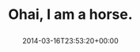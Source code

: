 ---
retweeted: false
source: <a href="http://www.myplume.com/" rel="nofollow">Plume for Android</a>
entities:
  user_mentions: []
  urls: []
  symbols: []
  media:
  - expanded_url: https://twitter.com/bascht/status/445347110914097152/photo/1
    indices:
    - '20'
    - '42'
    url: http://t.co/Q5W2SZNqtl
    media_url: http://pbs.twimg.com/media/Bi4w1m8IIAAy5eN.jpg
    id_str: '445347110700195840'
    id: '445347110700195840'
    media_url_https: https://pbs.twimg.com/media/Bi4w1m8IIAAy5eN.jpg
    sizes:
      large:
        w: '648'
        h: '486'
        resize: fit
      small:
        w: '648'
        h: '486'
        resize: fit
      medium:
        w: '648'
        h: '486'
        resize: fit
      thumb:
        w: '150'
        h: '150'
        resize: crop
    type: photo
    display_url: pic.twitter.com/Q5W2SZNqtl
  hashtags: []
display_text_range:
- '0'
- '42'
favorite_count: '8'
id_str: '445347110914097152'
truncated: false
retweet_count: '1'
id: '445347110914097152'
possibly_sensitive: false
created_at: Sun Mar 16 23:53:20 +0000 2014
favorited: false
full_text: Ohai, I am a horse.
lang: hu
extended_entities:
  media:
  - expanded_url: https://twitter.com/bascht/status/445347110914097152/photo/1
    indices:
    - '20'
    - '42'
    url: http://t.co/Q5W2SZNqtl
    media_url: http://pbs.twimg.com/media/Bi4w1m8IIAAy5eN.jpg
    id_str: '445347110700195840'
    id: '445347110700195840'
    media_url_https: https://pbs.twimg.com/media/Bi4w1m8IIAAy5eN.jpg
    sizes:
      large:
        w: '648'
        h: '486'
        resize: fit
      small:
        w: '648'
        h: '486'
        resize: fit
      medium:
        w: '648'
        h: '486'
        resize: fit
      thumb:
        w: '150'
        h: '150'
        resize: crop
    type: photo
    display_url: pic.twitter.com/Q5W2SZNqtl
tags:
- pesos/twitter
date: '2014-03-16T23:53:20+00:00'
src: https://twitter.com/bascht/status/445347110914097152
original_url: https://twitter.com/bascht/status/445347110914097152
type: twitter_tweet
media_url: https://img.bascht.com/twitter/pbs.twimg.com/media/Bi4w1m8IIAAy5eN.jpg
text: Ohai, I am a horse.
title: 'Ohai, I am a horse.

  '

---